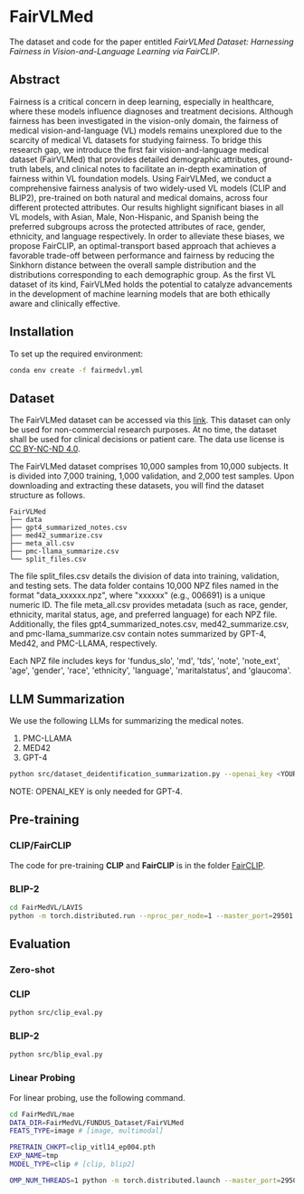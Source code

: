 
# FairVLMed

The dataset and code for the paper entitled *FairVLMed Dataset: Harnessing Fairness in Vision-and-Language Learning via FairCLIP*. 

## Abstract

Fairness is a critical concern in deep learning, especially in healthcare, where these models influence diagnoses and treatment decisions. Although fairness has been investigated in the vision-only domain, the fairness of medical vision-and-language (VL) models remains unexplored due to the scarcity of medical VL datasets for studying fairness. To bridge this research gap, we introduce the first fair vision-and-language medical dataset (FairVLMed) that provides detailed demographic attributes, ground-truth labels, and clinical notes to facilitate an in-depth examination of fairness within VL foundation models. Using FairVLMed, we conduct a comprehensive fairness analysis of two widely-used VL models (CLIP and BLIP2), pre-trained on both natural and medical domains, across four different protected attributes. Our results highlight significant biases in all VL models, with Asian, Male, Non-Hispanic, and Spanish being the preferred subgroups across the protected attributes of race, gender, ethnicity, and language respectively. In order to alleviate these biases, we propose FairCLIP, an optimal-transport based approach that achieves a favorable trade-off between performance and fairness by reducing the Sinkhorn distance between the overall sample distribution and the distributions corresponding to each demographic group. As the first VL dataset of its kind, FairVLMed holds the potential to catalyze advancements in the development of machine learning models that are both ethically aware and clinically effective.

## Installation

To set up the required environment:

```bash
conda env create -f fairmedvl.yml
```

## Dataset

The FairVLMed dataset can be accessed via this [link](https://drive.google.com/drive/folders/1mwgnwnk-TTzTV9UFThwE7cAryUodUpiP?usp=sharing). This dataset can only be used for non-commercial research purposes. At no time, the dataset shall be used for clinical decisions or patient care. The data use license is [CC BY-NC-ND 4.0](https://creativecommons.org/licenses/by-nc-nd/4.0/).

The FairVLMed dataset comprises 10,000 samples from 10,000 subjects. It is divided into 7,000 training, 1,000 validation, and 2,000 test samples. Upon downloading and extracting these datasets, you will find the dataset structure as follows.

```
FairVLMed
├── data
├── gpt4_summarized_notes.csv
├── med42_summarize.csv
├── meta_all.csv
├── pmc-llama_summarize.csv
└── split_files.csv
```
The file split_files.csv details the division of data into training, validation, and testing sets. The data folder contains 10,000 NPZ files named in the format "data_xxxxxx.npz", where "xxxxxx" (e.g., 006691) is a unique numeric ID. The file meta_all.csv provides metadata (such as race, gender, ethnicity, marital status, age, and preferred language) for each NPZ file. Additionally, the files gpt4_summarized_notes.csv, med42_summarize.csv, and pmc-llama_summarize.csv contain notes summarized by GPT-4, Med42, and PMC-LLAMA, respectively.

Each NPZ file includes keys for 'fundus_slo', 'md', 'tds', 'note', 'note_ext', 'age', 'gender', 'race', 'ethnicity', 'language', 'maritalstatus', and 'glaucoma'.

## LLM Summarization
We use the following LLMs for summarizing the medical notes.
1. PMC-LLAMA
2. MED42
3. GPT-4

```bash
python src/dataset_deidentification_summarization.py --openai_key <YOUR_OPENAI_KEY> --models gpt-4
```

NOTE: OPENAI_KEY is only needed for GPT-4.

## Pre-training

<!-- ### MAE

```bash
OMP_NUM_THREADS=1 python -m torch.distributed.launch --master_port=29501 --nproc_per_node=8 main_pretrain.py --batch_size 64 --model mae_vit_large_patch16 --norm_pix_loss --mask_ratio 0.75 --epochs 800 --warmup_epochs 40 --blr 1.5e-4 --weight_decay 0.05 --data_path ${DATA_DIR} --output_dir $EXP_NAME --log_dir $EXP_NAME > ${EXP_NAME}.out
``` -->

### CLIP/FairCLIP
The code for pre-training **CLIP** and **FairCLIP** is in the folder [FairCLIP](./FairCLIP).

### BLIP-2
```bash
cd FairMedVL/LAVIS
python -m torch.distributed.run --nproc_per_node=1 --master_port=29501 train.py --cfg-path FairMedVL/LAVIS/lavis/projects/blip2/train/pretrain_stage1.yaml
```

## Evaluation

### Zero-shot

### CLIP

```bash
python src/clip_eval.py
```

### BLIP-2

```bash
python src/blip_eval.py
```

### Linear Probing
For linear probing, use the following command. 

```bash
cd FairMedVL/mae
DATA_DIR=FairMedVL/FUNDUS_Dataset/FairVLMed
FEATS_TYPE=image # [image, multimodal]

PRETRAIN_CHKPT=clip_vitl14_ep004.pth
EXP_NAME=tmp
MODEL_TYPE=clip # [clip, blip2]

OMP_NUM_THREADS=1 python -m torch.distributed.launch --master_port=29501 --nproc_per_node=1 main_linprobe.py --model_type ${MODEL_TYPE} --vl_feats_type ${FEATS_TYPE} --cfg-path FairMedVL/LAVIS/lavis/projects/blip2/train/pretrain_stage1.yaml --vision_encoder_weights clip --summary_type original --batch_size 512 --model vit_large_patch16 --cls_token --finetune ${PRETRAIN_CHKPT} --epochs 1000 --blr 0.1 --weight_decay 0.0 --data_path ${DATA_DIR} --output_dir $EXP_NAME --log_dir $EXP_NAME --nb_classes 2 > ${EXP_NAME}.out
```

<!-- 
## Pre-trained Models

Download links for our pre-trained models can be found [here](LINK_TO_PRETRAINED_MODELS).

## Citation

If you find our work useful, please consider citing:

## License

This project is licensed under the terms of the [TBD License](LICENSE).

## Contact

For any queries, please feel free to open a GitHub issue.
-->